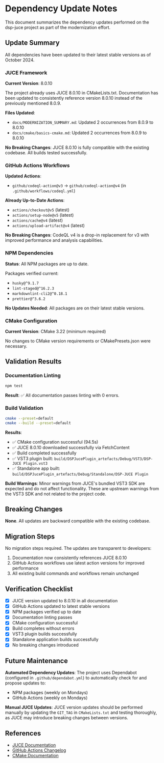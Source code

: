 # Dependency Update Notes

This document summarizes the dependency updates performed on the dsp-juce project as part of the modernization effort.

## Update Summary

All dependencies have been updated to their latest stable versions as of October 2024.

### JUCE Framework

**Current Version**: 8.0.10

The project already uses JUCE 8.0.10 in CMakeLists.txt. Documentation has been updated to consistently reference
version 8.0.10 instead of the previously mentioned 8.0.9.

**Files Updated**:

- `docs/MODERNIZATION_SUMMARY.md`: Updated 2 occurrences from 8.0.9 to 8.0.10
- `docs/cmake/basics-cmake.md`: Updated 2 occurrences from 8.0.9 to 8.0.10

**No Breaking Changes**: JUCE 8.0.10 is fully compatible with the existing codebase. All builds tested
successfully.

### GitHub Actions Workflows

**Updated Actions**:

- `github/codeql-action@v3` → `github/codeql-action@v4` (in `.github/workflows/codeql.yml`)

**Already Up-to-Date Actions**:

- `actions/checkout@v5` (latest)
- `actions/setup-node@v5` (latest)
- `actions/cache@v4` (latest)
- `actions/upload-artifact@v4` (latest)

**No Breaking Changes**: CodeQL v4 is a drop-in replacement for v3 with improved performance and analysis capabilities.

### NPM Dependencies

**Status**: All NPM packages are up to date.

Packages verified current:

- `husky@^9.1.7`
- `lint-staged@^16.2.3`
- `markdownlint-cli2@^0.18.1`
- `prettier@^3.6.2`

**No Updates Needed**: All packages are on their latest stable versions.

### CMake Configuration

**Current Version**: CMake 3.22 (minimum required)

No changes to CMake version requirements or CMakePresets.json were necessary.

## Validation Results

### Documentation Linting

```bash
npm test
```

**Result**: ✅ All documentation passes linting with 0 errors.

### Build Validation

```bash
cmake --preset=default
cmake --build --preset=default
```

**Results**:

- ✅ CMake configuration successful (94.5s)
- ✅ JUCE 8.0.10 downloaded successfully via FetchContent
- ✅ Build completed successfully
- ✅ VST3 plugin built: `build/DSPJucePlugin_artefacts/Debug/VST3/DSP-JUCE Plugin.vst3`
- ✅ Standalone app built: `build/DSPJucePlugin_artefacts/Debug/Standalone/DSP-JUCE Plugin`

**Build Warnings**: Minor warnings from JUCE's bundled VST3 SDK are expected and do not affect functionality.
These are upstream warnings from the VST3 SDK and not related to the project code.

## Breaking Changes

**None**. All updates are backward compatible with the existing codebase.

## Migration Steps

No migration steps required. The updates are transparent to developers:

1. Documentation now consistently references JUCE 8.0.10
2. GitHub Actions workflows use latest action versions for improved performance
3. All existing build commands and workflows remain unchanged

## Verification Checklist

- [x] JUCE version updated to 8.0.10 in all documentation
- [x] GitHub Actions updated to latest stable versions
- [x] NPM packages verified up to date
- [x] Documentation linting passes
- [x] CMake configuration successful
- [x] Build completes without errors
- [x] VST3 plugin builds successfully
- [x] Standalone application builds successfully
- [x] No breaking changes introduced

## Future Maintenance

**Automated Dependency Updates**: The project uses Dependabot (configured in `.github/dependabot.yml`)
to automatically check for and propose updates to:

- NPM packages (weekly on Mondays)
- GitHub Actions (weekly on Mondays)

**Manual JUCE Updates**: JUCE version updates should be performed manually by updating the `GIT_TAG` in
`CMakeLists.txt` and testing thoroughly, as JUCE may introduce breaking changes between versions.

## References

- [JUCE Documentation](https://juce.com/learn/documentation)
- [GitHub Actions Changelog](https://github.com/actions)
- [CMake Documentation](https://cmake.org/documentation/)
